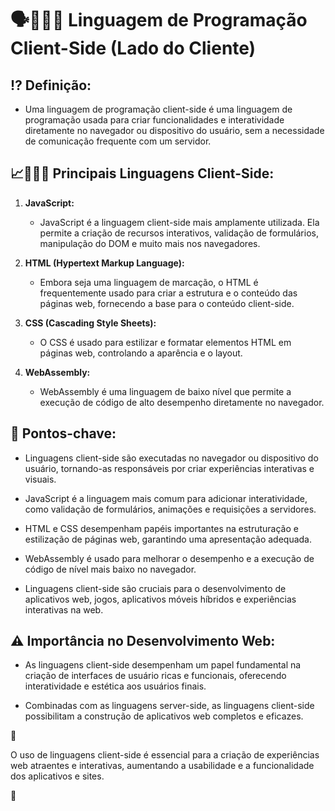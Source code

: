 # 🗣📢👩‍💻 Linguagem de Programação Client-Side (Lado do Cliente)

## ⁉ **Definição:**

- Uma linguagem de programação client-side é uma linguagem de programação usada para criar funcionalidades e interatividade diretamente no navegador ou dispositivo do usuário, sem a necessidade de comunicação frequente com um servidor.

## 📈📢👩‍💻 **Principais Linguagens Client-Side:**

1. **JavaScript:**
   - JavaScript é a linguagem client-side mais amplamente utilizada. Ela permite a criação de recursos interativos, validação de formulários, manipulação do DOM e muito mais nos navegadores.

2. **HTML (Hypertext Markup Language):**
   - Embora seja uma linguagem de marcação, o HTML é frequentemente usado para criar a estrutura e o conteúdo das páginas web, fornecendo a base para o conteúdo client-side.

3. **CSS (Cascading Style Sheets):**
   - O CSS é usado para estilizar e formatar elementos HTML em páginas web, controlando a aparência e o layout.

4. **WebAssembly:**
   - WebAssembly é uma linguagem de baixo nível que permite a execução de código de alto desempenho diretamente no navegador.

## 🔑 **Pontos-chave:**

- Linguagens client-side são executadas no navegador ou dispositivo do usuário, tornando-as responsáveis por criar experiências interativas e visuais.

- JavaScript é a linguagem mais comum para adicionar interatividade, como validação de formulários, animações e requisições a servidores.

- HTML e CSS desempenham papéis importantes na estruturação e estilização de páginas web, garantindo uma apresentação adequada.

- WebAssembly é usado para melhorar o desempenho e a execução de código de nível mais baixo no navegador.

- Linguagens client-side são cruciais para o desenvolvimento de aplicativos web, jogos, aplicativos móveis híbridos e experiências interativas na web.

## ⚠ **Importância no Desenvolvimento Web:**

- As linguagens client-side desempenham um papel fundamental na criação de interfaces de usuário ricas e funcionais, oferecendo interatividade e estética aos usuários finais.

- Combinadas com as linguagens server-side, as linguagens client-side possibilitam a construção de aplicativos web completos e eficazes.

📌

O uso de linguagens client-side é essencial para a criação de experiências web atraentes e interativas, aumentando a usabilidade e a funcionalidade dos aplicativos e sites.

📌
